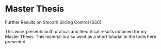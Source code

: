 # Master Thesis
Further Results on Smooth Sliding Control (SSC)

This work presents both pratical and theoritical results obtained for my Master Thesis. This material is also used as a short tutorial to the tools here presented.

